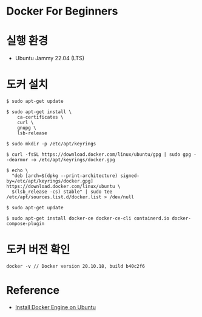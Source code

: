 # Docker For Beginners

# 실행 환경

- Ubuntu Jammy 22.04 (LTS)

# 도커 설치

```
$ sudo apt-get update

$ sudo apt-get install \
    ca-certificates \
    curl \
    gnupg \
    lsb-release

$ sudo mkdir -p /etc/apt/keyrings

$ curl -fsSL https://download.docker.com/linux/ubuntu/gpg | sudo gpg --dearmor -o /etc/apt/keyrings/docker.gpg

$ echo \
  "deb [arch=$(dpkg --print-architecture) signed-by=/etc/apt/keyrings/docker.gpg] https://download.docker.com/linux/ubuntu \
  $(lsb_release -cs) stable" | sudo tee /etc/apt/sources.list.d/docker.list > /dev/null

$ sudo apt-get update

$ sudo apt-get install docker-ce docker-ce-cli containerd.io docker-compose-plugin
```

# 도커 버전 확인

```
docker -v // Docker version 20.10.18, build b40c2f6
```

# Reference

- [Install Docker Engine on Ubuntu
  ](https://docs.docker.com/engine/install/ubuntu/)
